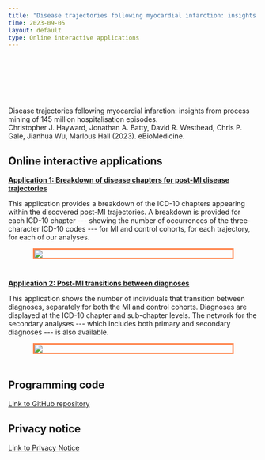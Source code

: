 ```yaml
---
title: "Disease trajectories following myocardial infarction: insights from process mining of 145 million hospitalisation episodes"
time: 2023-09-05
layout: default
type: Online interactive applications
---
```


<!-- Means things inside HTML tags are processed by kramdown-->
<!--{::options parse_block_html="true" /}-->

<div style='margin-top:50px;margin-bottom:50px'>
<br>
</div>


Disease trajectories following myocardial infarction: insights from process mining of 145 million hospitalisation episodes.
<br>Christopher J. Hayward, Jonathan A. Batty, David R. Westhead, Chris P. Gale, Jianhua Wu, Marlous Hall (2023). eBioMedicine.



## Online interactive applications


[**Application 1: Breakdown of disease chapters for post-MI disease trajectories**](https://multimorbidity-research-university-of-leeds.shinyapps.io/postMI-disease-trajectories-hes/)

This application provides a breakdown of the ICD-10 chapters appearing within the discovered post-MI trajectories. A breakdown is provided for each ICD-10 chapter --- showing the number of occurrences of the three-character ICD-10 codes --- for MI and control cohorts, for each trajectory, for each of our analyses. 

<div style="border: 3px solid #ff854d; padding:0px; margin-left:50px; margin-right:50px;width:400px">
 <a href="https://multimorbidity-research-university-of-leeds.shinyapps.io/postMI-disease-trajectories-hes/">
  <img src="/images/shiny-small-trajectories.png" style="margin:0px;padding:0px;">
 </a>
</div>

<div style='margin-top:40px;margin-bottom:40px'>
</div>

[**Application 2: Post-MI transitions between diagnoses**](/hes-process-mining-network/network.html)

This application shows the number of individuals that transition between diagnoses, separately for both the MI and control cohorts. Diagnoses are displayed at the ICD-10 chapter and sub-chapter levels. The network for the secondary analyses --- which includes both primary and secondary diagnoses --- is also available.

<div style="border: 3px solid #ff854d; padding:0px; margin-left:50px; margin-right:50px;width:400px">
 <a href="/hes-process-mining-network/network.html">
  <img src="/images/disease-transition-network.png" style="margin:0px;padding:0px;">
 </a>
</div>

<div style='margin-top:50px;margin-bottom:50px'>
</div>


## Programming code


[Link to GitHub repository](https://github.com/multimorbidity-research-leeds/postMI-process-mining-hes)


## Privacy notice

[Link to Privacy Notice](https://lida.leeds.ac.uk/privacy/privacy-notice-for-hospital-episode-statistics-hes-data-for-hospitalisation-and-mortality-after-acute-myocardial-infarction-project/)
